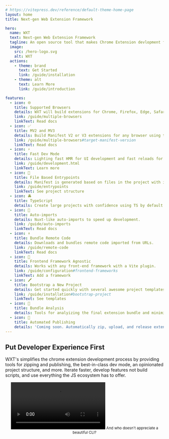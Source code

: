 ```yaml
---
# https://vitepress.dev/reference/default-theme-home-page
layout: home
title: Next-gen Web Extension Framework

hero:
  name: WXT
  text: Next-gen Web Extension Framework
  tagline: An open source tool that makes Chrome Extension devlopment faster than ever before.
  image:
    src: /hero-logo.svg
    alt: WXT
  actions:
    - theme: brand
      text: Get Started
      link: /guide/installation
    - theme: alt
      text: Learn More
      link: /guide/introduction

features:
  - icon: 🌐
    title: Supported Browsers
    details: WXT will build extensions for Chrome, Firefox, Edge, Safari, and any Chromium based browser.
    link: /guide/multiple-browsers
    linkText: Read docs
  - icon: ✅
    title: MV2 and MV3
    details: Build Manifest V2 or V3 extensions for any browser using the same codebase.
    link: /guide/multiple-browsers#target-manifest-version
    linkText: Read docs
  - icon: ⚡
    title: Fast Dev Mode
    details: Lighting fast HMR for UI development and fast reloads for content/background scripts enables faster iterations.
    link: /guide/development.html
    linkText: Learn more
  - icon: 📂
    title: File Based Entrypoints
    details: Manifest is generated based on files in the project with inline configuration.
    link: /guide/entrypoints
    linkText: See project structure
  - icon: 🚔
    title: TypeScript
    details: Create large projects with confidence using TS by default.
  - icon: 🦾
    title: Auto-imports
    details: Nuxt-like auto-imports to speed up development.
    link: /guide/auto-imports
    linkText: Read docs
  - icon: ⬇️
    title: Bundle Remote Code
    details: Downloads and bundles remote code imported from URLs.
    link: /guide/remote-code
    linkText: Read docs
  - icon: 🎨
    title: Frontend Framework Agnostic
    details: Works with any front-end framework with a Vite plugin.
    link: /guide/configuration#frontend-frameworks
    linkText: Add a framework
  - icon: 🖍️
    title: Bootstrap a New Project
    details: Get started quickly with several awesome project templates.
    link: /guide/installation#bootstrap-project
    linkText: See templates
  - icon: 📏
    title: Bundle Analysis
    details: Tools for analyizing the final extension bundle and minimizing your extension's size.
  - icon: 🤖
    title: Automated Publishing
    details: 'Coming soon. Automatically zip, upload, and release extensions.'
---
```


<section class="vp-doc">
  <div class="container">
    <h2>Put <span style="color: var(--vp-c-brand-1)">Developer Experience</span> First</h2>
    <p>
      WXT's simplifies the chrome extension development process by providing tools for zipping and publishing, the best-in-class dev mode, an opinionated project structure, and more. Iterate faster, develop features not build scripts, and use everything the JS ecosystem has to offer.
    </p>
    <div style="margin: auto; width: 100%; max-width: 700px; text-align: center">
      <video src="https://github.com/wxt-dev/wxt/assets/10101283/b32e6766-ec11-45a4-9677-226ee4718e1c" controls></video>
      <small>
        And who doesn't appreciate a beautiful CLI?
      </small>
    </div>
  </div>
</section>

<ClientOnly>
  <UsingWxtSection />
</ClientOnly>

<style scoped>
.container {
  margin: 0 auto;
  max-width: 1152px;
}
</style>
